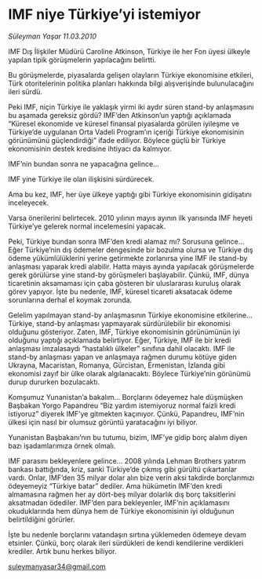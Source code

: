 # IMF niye Türkiye’yi istemiyor

*Süleyman Yaşar 11.03.2010*

<div class="yazi"><p>IMF Dış İlişkiler Müdürü Caroline Atkinson, Türkiye ile her Fon üyesi ülkeyle yapılan tipik görüşmelerin yapılacağını belirtti.</p>
<p>Bu görüşmelerde, piyasalarda gelişen olayların Türkiye ekonomisine etkileri, Türk otoritelerinin politika planları hakkında bilgi alışverişinde bulunulacağını ileri sürdü.</p>
<p>Peki IMF, niçin Türkiye ile yaklaşık yirmi iki aydır süren stand-by anlaşmasını bu aşamada gereksiz gördü? IMF’den Atkinson’un yaptığı açıklamada “Küresel ekonomide ve küresel finansal piyasalarda görülen iyileşme ve Türkiye’de uygulanan Orta Vadeli Program’ın içeriği Türkiye ekonomisinin görünümünü güçlendirdiği” ifade ediliyor. Böylece güçlü bir Türkiye ekonomisinin destek kredisine ihtiyacı da kalmıyor.</p>
<p>IMF’nin bundan sonra ne yapacağına gelince...</p>
<p>IMF yine Türkiye ile olan ilişkisini sürdürecek.</p>
<p>Ama bu kez, IMF, her üye ülkeye yaptığı gibi Türkiye ekonomisinin gidişatını inceleyecek.</p>
<p>Varsa önerilerini belirtecek. 2010 yılının mayıs ayının ilk yarısında IMF heyeti Türkiye’ye gelerek normal incelemesini yapacak.</p>
<p>Peki, Türkiye bundan sonra IMF’den kredi alamaz mı? Sorusuna gelince... Eğer Türkiye’nin dış ödemeler dengesinde bir bozulma olursa ve Türkiye dış ödeme yükümlülüklerini yerine getirmekte zorlanırsa yine IMF ile stand-by anlaşması yaparak kredi alabilir. Hatta mayıs ayında yapılacak görüşmelerde gerek görülürse yine stand-by görüşmeleri başlayabilir. Çünkü, IMF, dünya ticaretinin aksamaması için çaba gösteren bir uluslararası kuruluş olarak görev yapıyor. İşte bu nedenle, IMF, küresel ticareti aksatacak ödeme sorunlarına derhal el koymak zorunda.</p>
<p>Gelelim yapılmayan stand-by anlaşmasının Türkiye ekonomisine etkilerine... Türkiye, stand-by anlaşması yapmayarak sürdürülebilir bir ekonomisi olduğunu gösteriyor. Zaten, IMF, Türkiye ekonomisinin görünümünün iyi olduğunu yaptığı açıklamada belirtiyor. Eğer, Türkiye, IMF ile bir kredi anlaşması imzalasaydı “hastalıklı ülkeler” sınıfına dahil olacaktı. IMF ile stand-by anlaşması yapan ve anlaşmaya rağmen durumu kötüye giden Ukrayna, Macaristan, Romanya, Gürcistan, Ermenistan, İzlanda gibi ekonomisi zayıf bir ülke olarak algılanacaktı. Böylece Türkiye’nin görünümü durup dururken bozulacaktı.</p>
<p>Komşumuz Yunanistan’a bakalım... Borçlarını ödeyemez hale düşmüşken Başbakan Yorgo Papandreu “Biz yardım istemiyoruz normal faizli kredi istiyoruz” diyerek IMF’ye gitmekten kaçınıyor. Çünkü, Papandreu, IMF’nin ülkesi için nasıl bir olumsuz görüntü yaratacağını iyi biliyor.</p>
<p>Yunanistan Başbakanı’nın bu tutumu, bizim, IMF’ye gidip borç alalım diyen bazı işadamlarımıza örnek olmalı.</p>
<p>IMF parasını bekleyenlere gelince... 2008 yılında Lehman Brothers yatırım bankası battığında, kriz, sanki Türkiye’de çıkmış gibi gürültü çıkartanlar vardı. Onlar, IMF’den 35 milyar dolar alın bize verin aksi takdirde borçlarımızı ödeyemeyiz “Türkiye batar” dediler. Ama hükümetin IMF’den kredi almamasına rağmen her ay dört-beş milyar dolarlık dış borç taksitlerini aksatmadan ödediler. IMF’den para bekleyenler, IMF’nin açıklamasını okuduklarında hem dünya hem de Türkiye ekonomisinin iyi olduğunun belirtildiğini görürler.</p>
<p>İşte bu nedenle borçlarını vatandaşın sırtına yüklemeden ödemeye devam etsinler. Çünkü, borç olarak ileri sürdükleri de kendi kendilerine verdikleri krediler. Artık bunu herkes biliyor.</p>
<p><a href="mailto:suleymanyasar34@gmail.com">suleymanyasar34@gmail.com</a></p>
</div>
